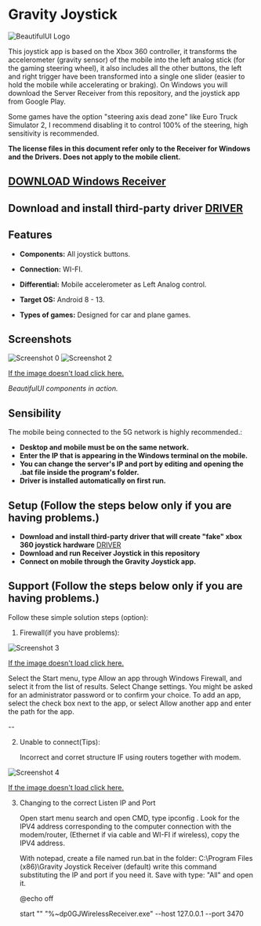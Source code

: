 # Gravity Joystick

![BeautifulUI Logo](https://drive.google.com/uc?export=download&id=1QoIUpMFY0hq_7lWUBdmaJ-TmWokfj9y9)

This joystick app is based on the Xbox 360 controller, it transforms the accelerometer (gravity sensor) of the mobile into the left analog stick (for the gaming steering wheel), it also includes all the other buttons, the left and right trigger have been transformed into a single one slider (easier to hold the mobile while accelerating or braking). On Windows you will download the Server Receiver from this repository, and the joystick app from Google Play.

Some games have the option "steering axis dead zone" like Euro Truck Simulator 2, I recommend disabling it to control 100% of the steering, high sensitivity is recommended.

**The license files in this document refer only to the Receiver for Windows and the Drivers. Does not apply to the mobile client.**

## [DOWNLOAD Windows Receiver](https://github.com/Suundumused/Windows-Joystick-Receiver/releases/tag/GravityJoystickReceiverSetup)
## **Download and install third-party driver** [DRIVER](https://github.com/Suundumused/Windows-Joystick-Receiver/tree/main/ServerGravityJoystick/Driver)

## Features

- **Components:** All joystick buttons.

- **Connection:** WI-FI.

- **Differential:** Mobile accelerometer as Left Analog control.

- **Target OS:** Android 8 - 13.

- **Types of games:** Designed for car and plane games.

## Screenshots
![Screenshot 0](https://drive.google.com/uc?export=download&id=1ZQDWzuQ7b1IOH9o6A_HmnsBreETEFDm8) 
![Screenshot 2](https://drive.google.com/uc?export=download&id=1fiCMyXSn1H1i7wSz1TzoHgchwzrGR_kj)

[If the image doesn't load click here.](https://drive.google.com/file/d/1ZQDWzuQ7b1IOH9o6A_HmnsBreETEFDm8/view?pli=1)

*BeautifulUI components in action.*

## Sensibility

The mobile being connected to the 5G network is highly recommended.:

- **Desktop and mobile must be on the same network.**
- **Enter the IP that is appearing in the Windows terminal on the mobile.**
- **You can change the server's IP and port by editing and opening the .bat file inside the program's folder.**
- **Driver is installed automatically on first run.**

## Setup (Follow the steps below only if you are having problems.)

- **Download and install third-party driver that will create "fake" xbox 360 joystick hardware** [DRIVER](https://github.com/Suundumused/Windows-Joystick-Receiver/tree/main/ServerGravityJoystick/Driver)
- **Download and run Receiver Joystick in this repository**
- **Connect on mobile through the Gravity Joystick app.**

## Support (Follow the steps below only if you are having problems.)

Follow these simple solution steps (option):

1. Firewall(if you have problems):

![Screenshot 3](https://drive.google.com/uc?export=download&id=1PxNbTq7ZDhWFkyhB328Sl59hJrg42-fW)

[If the image doesn't load click here.](https://drive.google.com/file/d/1PxNbTq7ZDhWFkyhB328Sl59hJrg42-fW/view)

   Select the Start menu, type Allow an app through Windows Firewall, and select it from the list of results. Select Change settings. 
   You might be asked for an administrator password or to confirm your choice. To add an app, select the check box next to the app, 
   or select Allow another app and enter the path for the app.

--

2. Unable to connect(Tips):

   Incorrect and corret structure IF using routers together with modem.

![Screenshot 4](https://drive.google.com/uc?export=download&id=1d-8nwoCNWNvgh6z8658iMQBgjaWRS_Fz)

[If the image doesn't load click here.](https://drive.google.com/file/d/1d-8nwoCNWNvgh6z8658iMQBgjaWRS_Fz/view)

3. Changing to the correct Listen IP and Port
   
   Open start menu search and open CMD, type ipconfig . Look for the IPV4 address corresponding to the computer connection with the modem/router,
   (Ethernet if via cable and WI-FI if wireless), copy the IPV4 address.

   With notepad, create a file named run.bat in the folder: C:\Program Files (x86)\Gravity Joystick Receiver (default)
   write this command substituting the IP and port if you need it. Save with type: "All" and open it.

   @echo off
   
   start "" "%~dp0GJWirelessReceiver.exe" --host 127.0.0.1 --port 3470
   

